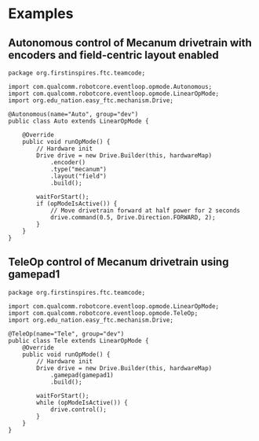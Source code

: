 # Examples

## Autonomous control of Mecanum drivetrain with encoders and field-centric layout enabled

    package org.firstinspires.ftc.teamcode;

    import com.qualcomm.robotcore.eventloop.opmode.Autonomous;
    import com.qualcomm.robotcore.eventloop.opmode.LinearOpMode;
    import org.edu_nation.easy_ftc.mechanism.Drive;
    
    @Autonomous(name="Auto", group="dev")
    public class Auto extends LinearOpMode {
    
        @Override
        public void runOpMode() {
            // Hardware init
            Drive drive = new Drive.Builder(this, hardwareMap)
                .encoder()
                .type("mecanum")
                .layout("field")
                .build();
            
            waitForStart();
            if (opModeIsActive()) {
                // Move drivetrain forward at half power for 2 seconds
                drive.command(0.5, Drive.Direction.FORWARD, 2);
            }
        }
    }

## TeleOp control of Mecanum drivetrain using gamepad1

    package org.firstinspires.ftc.teamcode;

    import com.qualcomm.robotcore.eventloop.opmode.LinearOpMode;
    import com.qualcomm.robotcore.eventloop.opmode.TeleOp;
    import org.edu_nation.easy_ftc.mechanism.Drive;

    @TeleOp(name="Tele", group="dev")
    public class Tele extends LinearOpMode {
        @Override
        public void runOpMode() {
            // Hardware init
            Drive drive = new Drive.Builder(this, hardwareMap)
                .gamepad(gamepad1)
                .build();
            
            waitForStart();
            while (opModeIsActive()) {
                drive.control();
            }
        }
    }